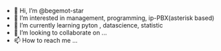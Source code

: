 - 👋 Hi, I’m @begemot-star
- 👀 I’m interested in management, programming, ip-PBX(asterisk based)
- 🌱 I’m currently learning pyton , datascience, statistic
- 💞️ I’m looking to collaborate on ...
- 📫 How to reach me ...

<!---
begemot-star/begemot-star is a ✨ special ✨ repository because its `README.md` (this file) appears on your GitHub profile.
You can click the Preview link to take a look at your changes.
--->
